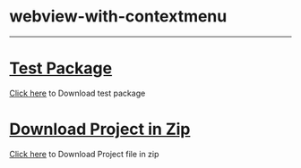 # webview-with-contextmenu

<hr>

<h1><a href="https://github.com/kuttahaitu/webview-with-contextmenu/blob/main/debug.apk">Test Package </a></h1>


<a href="https://github.com/kuttahaitu/webview-with-contextmenu/blob/main/debug.apk"><u>Click here</u></a> to Download test package

<h1><a href="https://github.com/kuttahaitu/webview-with-contextmenu/archive/refs/heads/main.zip">Download Project in Zip</a></h1>
<a href="https://github.com/kuttahaitu/webview-with-contextmenu/archive/refs/heads/main.zip">Click here</a> to Download Project file in zip
